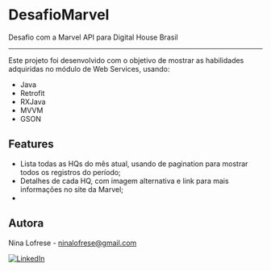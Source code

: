 # DesafioMarvel
Desafio com a Marvel API para Digital House Brasil

***

Este projeto foi desenvolvido com o objetivo de mostrar as habilidades adquiridas no módulo de Web Services, usando:

- Java
- Retrofit
- RXJava
- MVVM
- GSON

## Features
- Lista todas as HQs do mês atual, usando de pagination para mostrar todos os registros do período;
- Detalhes de cada HQ, com imagem alternativa e link para mais informações no site da Marvel;
- 


## Autora

Nina Lofrese - [ninalofrese@gmail.com](mailto:ninalofrese@gmail.com)

[![LinkedIn](https://img.shields.io/badge/LinkedIn-NinaLofrese-blue.svg?style=flat-square&logo=linkedin)](https://www.linkedin.com/in/ninalofrese/)
